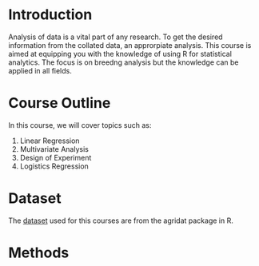 # Introduction
Analysis of data is a vital part of any research. To get the desired information from the collated data, an approrpiate analysis. This course is aimed at equipping you with the knowledge of using R for statistical analytics. The focus is on breedng analysis but the knowledge can be applied in all fields. 

# Course Outline
In this course, we will cover topics such as: 
1. Linear Regression
2. Multivariate Analysis
3. Design of Experiment
4. Logistics Regression

# Dataset
The  <a href="https://github.com/Biometrics-IITA/datasets" >dataset</a> used  for this courses are from the agridat package in R.

# Methods

